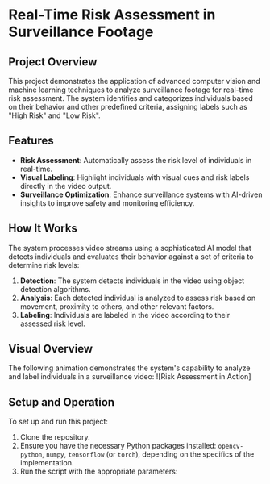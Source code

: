 # Real-Time Risk Assessment in Surveillance Footage

## Project Overview
This project demonstrates the application of advanced computer vision and machine learning techniques to analyze surveillance footage for real-time risk assessment. The system identifies and categorizes individuals based on their behavior and other predefined criteria, assigning labels such as "High Risk" and "Low Risk".

## Features
- **Risk Assessment**: Automatically assess the risk level of individuals in real-time.
- **Visual Labeling**: Highlight individuals with visual cues and risk labels directly in the video output.
- **Surveillance Optimization**: Enhance surveillance systems with AI-driven insights to improve safety and monitoring efficiency.

## How It Works
The system processes video streams using a sophisticated AI model that detects individuals and evaluates their behavior against a set of criteria to determine risk levels:
1. **Detection**: The system detects individuals in the video using object detection algorithms.
2. **Analysis**: Each detected individual is analyzed to assess risk based on movement, proximity to others, and other relevant factors.
3. **Labeling**: Individuals are labeled in the video according to their assessed risk level.

## Visual Overview
The following animation demonstrates the system's capability to analyze and label individuals in a surveillance video:
![Risk Assessment in Action]


## Setup and Operation
To set up and run this project:
1. Clone the repository.
2. Ensure you have the necessary Python packages installed: `opencv-python`, `numpy`, `tensorflow` (or `torch`), depending on the specifics of the implementation.
3. Run the script with the appropriate parameters:
   ```bash

